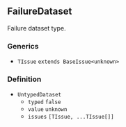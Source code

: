 FailureDataset
--------------

Failure dataset type.

### Generics

*   `TIssue` `extends BaseIssue<unknown>`

### Definition

*   `UntypedDataset`
    *   `typed` `false`
    *   `value` `unknown`
    *   `issues` `[TIssue, ...TIssue[]]`